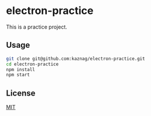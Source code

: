 # electron-practice
This is a practice project.

## Usage

```bash
git clone git@github.com:kaznag/electron-practice.git
cd electron-practice
npm install
npm start
```

## License

[MIT](https://github.com/kaznag/electron-practice/blob/master/LICENSE)